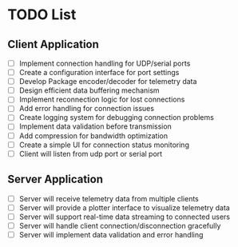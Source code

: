 # TODO List

## Client Application

- [ ] Implement connection handling for UDP/serial ports
- [ ] Create a configuration interface for port settings
- [ ] Develop Package encoder/decoder for telemetry data
- [ ] Design efficient data buffering mechanism
- [ ] Implement reconnection logic for lost connections
- [ ] Add error handling for connection issues
- [ ] Create logging system for debugging connection problems
- [ ] Implement data validation before transmission
- [ ] Add compression for bandwidth optimization
- [ ] Create a simple UI for connection status monitoring
- [ ] Client will listen from udp port or serial port

## Server Application

- [ ] Server will receive telemetry data from multiple clients
- [ ] Server will provide a plotter interface to visualize telemetry data
- [ ] Server will support real-time data streaming to connected users
- [ ] Server will handle client connection/disconnection gracefully
- [ ] Server will implement data validation and error handling
